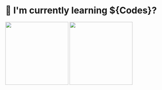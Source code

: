 # 🌱 I'm currently learning ${Codes}?


<img height="197" src="https://github-readme-stats-bqhz.vercel.app/api?username=flourineV&show_icons=true&hide_border=true&theme=dracula&count_private=true">
<img height="197" src="https://github-readme-stats.vercel.app/api/top-langs/?username=flourineV&size_weight=0.1&count_weight=0.9&hide_border=true&layout=compact&theme=dracula&langs_count=10">
